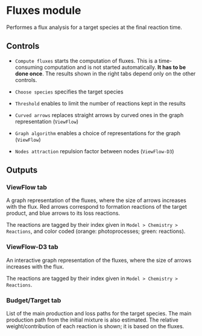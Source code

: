 # __Fluxes__ module

Performes a flux analysis for a target species 
at the final reaction time.

## Controls

* `Compute fluxes` starts the computation of fluxes.
This is a time-consuming computation and is not started automatically.
__It has to be done once__. 
The results shown in the right tabs depend only on the other controls.

* `Choose species` specifies the target species

* `Threshold` enables to limit the number of reactions 
kept in the results

* `Curved arrows` replaces straight arrows by curved ones in 
the graph representation (`ViewFlow`)

* `Graph algorithm` enables a choice of representations
for the graph (`ViewFlow`)

* `Nodes attraction` repulsion factor between nodes (`ViewFlow-D3`)


## Outputs

### __ViewFlow__ tab

A graph representation of the fluxes, where the size of arrows 
increases with the flux.
Red arrows correspond to formation reactions of the target product,
and blue arrows to its loss reactions.

The reactions are tagged by their index given in 
`Model > Chemistry > Reactions`,
and color coded (orange: photoprocesses; green: reactions).

### __ViewFlow-D3__ tab

An interactive graph representation of the fluxes, 
where the size of arrows increases with the flux.

The reactions are tagged by their index given in 
`Model > Chemistry > Reactions`.


### __Budget/Target__ tab

List of the main production and loss paths for the target species. 
The main production path from the initial mixture is also estimated.
The relative weight/contribution of each reaction is shown;
it is based on the fluxes.

